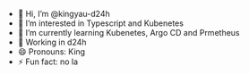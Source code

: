 - 👋 Hi, I’m @kingyau-d24h
- 👀 I’m interested in Typescript and Kubenetes
- 🌱 I’m currently learning Kubenetes, Argo CD and Prmetheus
- 💞️ Working in d24h
- 😄 Pronouns: King
- ⚡ Fun fact: no la

<!---
kingyau-d24h/kingyau-d24h is a ✨ special ✨ repository because its `README.md` (this file) appears on your GitHub profile.
You can click the Preview link to take a look at your changes.
--->
